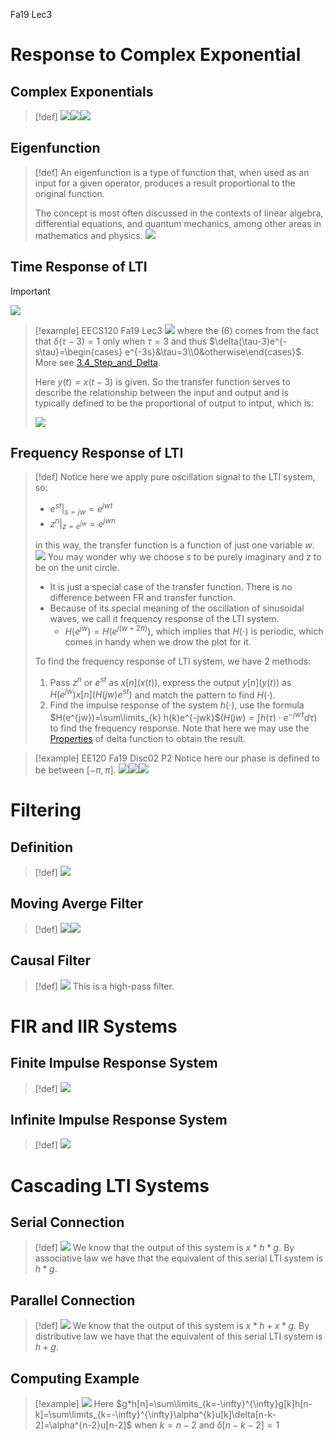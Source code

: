 Fa19 Lec3


# Response to Complex Exponential
## Complex Exponentials
> [!def]
> ![](Response_to_Exp_Filters.assets/image-20240407143914815.png)![](Response_to_Exp_Filters.assets/image-20240413102204337.png)![](Response_to_Exp_Filters.assets/image-20240413102212492.png)







## Eigenfunction
> [!def]
>   An eigenfunction is a type of function that, when used as an input for a given operator, produces a result proportional to the original function. 
>   
>   The concept is most often discussed in the contexts of linear algebra, differential equations, and quantum mechanics, among other areas in mathematics and physics.
>   ![](Response_to_Exp_Filters.assets/image-20240407143831570.png)



## Time Response of LTI
> [!important]
> ![](Response_to_Exp_Filters.assets/image-20240407143933029.png) 

> [!example] EECS120 Fa19 Lec3
> ![](Response_to_Exp_Filters.assets/image-20240407144025948.png)
> where the $(6)$ comes from the fact that $\delta(\tau - 3) = 1$ only when $\tau = 3$ and thus $\delta(\tau-3)e^{-s\tau}=\begin{cases} e^{-3s}&\tau=3\\0&otherwise\end{cases}$. More see [3.4_Step_and_Delta](../../../Mathematics/Differential_Equations/MIT_18.03SC/3.4_Step_and_Delta.md).
> 
> Here $y(t) = x(t-3)$ is given. So the transfer function serves to describe the relationship between the input and output and is typically defined to be the proportional of output to intput, which is:
> 
> ![](Response_to_Exp_Filters.assets/image-20240407145147376.png)




## Frequency Response of LTI
> [!def]
> Notice here we apply pure oscillation signal to the LTI system, so:
> - $e^{st}\big|_{s=jw}=e^{jwt}$
> - $z^n\big|_{z=e^{jw}}=e^{jwn}$
> 
> in this way, the transfer function is a function of just one variable $w$. 
> ![](Response_to_Exp_Filters.assets/image-20240407145622136.png)
> You may wonder why we choose $s$ to be purely imaginary and $z$ to be on the unit circle. 
> - It is just a special case of the transfer function. There is no difference between FR and transfer function.
> - Because of its special meaning of the oscillation of sinusoidal waves, we call it frequency response of the LTI system.
> 	- $H(e^{jw}) = H(e^{j(w+2\pi)})$, which implies that $H(\cdot)$ is periodic, which comes in handy when we drow the plot for it. 
> 
> To find the frequency response of LTI system, we have 2 methods:
> 1. Pass $z^n$ or $e^{st}$ as $x[n]$($x(t)$), express the output $y[n](y(t))$ as $H(e^{jw})x[n](H(jw)e^{st})$ and match the pattern to find $H(\cdot)$.
> 2. Find the impulse response of the system $h(\cdot)$, use the formula $H(e^{jw})=\sum\limits_{k} h(k)e^{-jwk}$($H(jw)=\int h(\tau)\cdot e^{-jw\tau}d\tau$) to find the frequency response. Note that here we may use the [Properties](../../../Mathematics/Differential_Equations/MIT_18.03SC/3.4_Step_and_Delta.md#Properties**⭐**) of delta function to obtain the result.

> [!example] EE120 Fa19 Disc02 P2
> Notice here our phase is defined to be between $[-\pi, \pi]$.
> ![](Response_to_Exp_Filters.assets/8aba1b577a4f2e2cca3fee62ecc8faf9_MD5.jpeg)![](Response_to_Exp_Filters.assets/3afdcedac7455d9f55816254bb723c49_MD5.jpeg)![](Response_to_Exp_Filters.assets/61ac531007c87f2bf556250bcf9c9808_MD5.jpeg)
> 






# Filtering
## Definition
> [!def]
> ![](Response_to_Exp_Filters.assets/image-20240407145822574.png)




## Moving Averge Filter
> [!def]
> ![](Response_to_Exp_Filters.assets/image-20240407150051241.png)![](Response_to_Exp_Filters.assets/image-20240407150234699.png)



## Causal Filter
> [!def]
> ![](Response_to_Exp_Filters.assets/image-20240407150341727.png)
> This is a high-pass filter.




# FIR and IIR Systems
## Finite Impulse Response System
> [!def]
> ![](Response_to_Exp_Filters.assets/image-20240407150800339.png)



## Infinite Impulse Response System
> [!def]
> ![](Response_to_Exp_Filters.assets/image-20240407151008327.png)




# Cascading LTI Systems
## Serial Connection
> [!def]
> ![](Response_to_Exp_Filters.assets/image-20240413192924372.png)
> We know that the output of this system is $x*h*g$. By associative law we have that the equivalent of this serial LTI system is $h*g$.





## Parallel Connection
> [!def]
> ![](Response_to_Exp_Filters.assets/image-20240413193050869.png)
> We know that the output of this system is $x*h+x*g$. By distributive law we have that the equivalent of this serial LTI system is $h+g$.






## Computing Example
> [!example]
> ![](Response_to_Exp_Filters.assets/image-20240413120143227.png)
> Here $g*h[n]=\sum\limits_{k=-\infty}^{\infty}g[k]h[n-k]=\sum\limits_{k=-\infty}^{\infty}\alpha^{k}u[k]\delta[n-k-2]=\alpha^{n-2}u[n-2]$ when $k=n-2$ and $\delta[n-k-2]=1$







